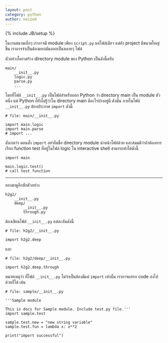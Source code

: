 ```yaml
---
layout: post
category: python
author: neizod
---
```

{% include JB/setup %}

ในงานขนาดเล็กๆ เราอาจมี module เพียง `script.py` แค่ไฟล์เดียว แต่ถ้า project มีขนาดใหญ่ขึ้น เราอาจจำเป็นต้องแยกมันออกเป็นหลายๆ ไฟล์

ตัวอย่างโครงสร้าง directory module ของ Python เป็นดังนี้ครับ

    main/
        __init__.py
        logic.py
        parse.py
        ...

โดยที่ไฟล์ `__init__.py` เป็นไฟล์สำหรับบอก Python ว่า directory main เป็น module ตัวหนึ่ง แต่ Python ก็ยังไม่รู้ว่าใน directory main มีอะไรบ้างอยู่ดี ดังนั้น ภายในไฟล์ `__init__.py` ต้องประกาศ `import` ดังนี้

    # file: main/__init__.py

    import main.logic
    import main.parse
    # import ...

สังเกตว่า ตอนสั่ง `import` อย่าลืมชื่อ directory module นำหน้าไฟล์ด้วย และสมมติว่าถ้าต้องการเรียก function test ที่อยู่ในไฟล์ logic ใน interactive shell สามารถทำได้ดังนี้

    import main

    main.logic.test()
    # call test function

---

ลองมาดูอีกซักตัวอย่าง

    h2g2/
        __init__.py
        deep/
            __init__.py
            through.py

ต้องเขียนไฟล์ `__init__.py` แต่ละอันดังนี้

    # file: h2g2/__init__.py

    import h2g2.deep

และ

    # file: h2g2/deep/__init__.py

    import h2g2.deep.through

หมายเหตุว่า ที่ไฟล์ `__init__.py` ไม่จำเป็นต้องมีแค่ `import` เท่านั้น เราอาจแทรก code ลงไปด้วยก็ได้ เช่น

    # file: sample/__init__.py

    '''Sample module

    This is docs for Sample module. Include test.py file.'''
    import sample.test

    sample.test.new = "new string variable"
    sample.test.fun = lambda x: x**2

    print("import successful")
